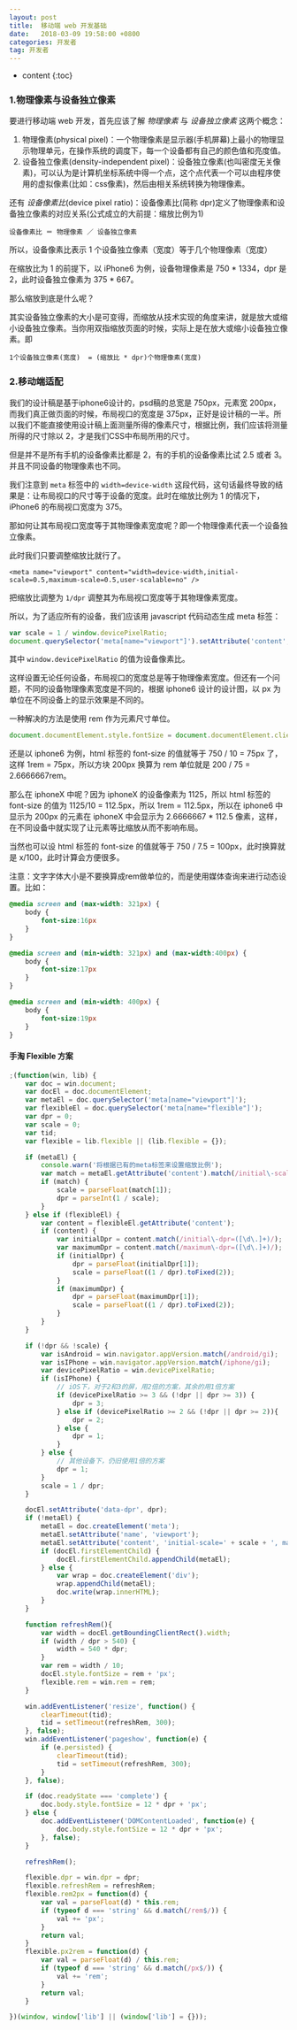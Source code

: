 ```yaml
---
layout: post
title:  移动端 web 开发基础
date:   2018-03-09 19:58:00 +0800
categories: 开发者
tag: 开发者
---
```


* content
{:toc}

### 1.物理像素与设备独立像素

要进行移动端 web 开发，首先应该了解 *物理像素* 与 *设备独立像素* 这两个概念：

1. 物理像素(physical pixel)：一个物理像素是显示器(手机屏幕)上最小的物理显示物理单元，在操作系统的调度下，每一个设备都有自己的颜色值和亮度值。
2. 设备独立像素(density-independent pixel)：设备独立像素(也叫密度无关像素)，可以认为是计算机坐标系统中得一个点，这个点代表一个可以由程序使用的虚拟像素(比如：css像素)，然后由相关系统转换为物理像素。

还有 *设备像素比*(device pixel ratio)：设备像素比(简称 dpr)定义了物理像素和设备独立像素的对应关系(公式成立的大前提：缩放比例为1)

    设备像素比 ＝ 物理像素 ／ 设备独立像素

所以，设备像素比表示 1 个设备独立像素（宽度）等于几个物理像素（宽度）

在缩放比为 1 的前提下，以 iPhone6 为例，设备物理像素是 750 * 1334，dpr 是 2，此时设备独立像素为 375 * 667。

那么缩放到底是什么呢？

其实设备独立像素的大小是可变得，而缩放从技术实现的角度来讲，就是放大或缩小设备独立像素。当你用双指缩放页面的时候，实际上是在放大或缩小设备独立像素。即

    1个设备独立像素(宽度)  = (缩放比 * dpr)个物理像素(宽度)

### 2.移动端适配

我们的设计稿是基于iphone6设计的，psd稿的总宽是 750px，元素宽 200px，而我们真正做页面的时候，布局视口的宽度是 375px，正好是设计稿的一半。所以我们不能直接使用设计稿上面测量所得的像素尺寸，根据比例，我们应该将测量所得的尺寸除以 2，才是我们CSS中布局所用的尺寸。

但是并不是所有手机的设备像素比都是 2，有的手机的设备像素比试 2.5 或者 3。并且不同设备的物理像素也不同。

我们注意到 `meta` 标签中的 `width=device-width` 这段代码，这句话最终导致的结果是：让布局视口的尺寸等于设备的宽度。此时在缩放比例为 1 的情况下，iPhone6 的布局视口宽度为 375。

那如何让其布局视口宽度等于其物理像素宽度呢？即一个物理像素代表一个设备独立像素。

此时我们只要调整缩放比就行了。

    <meta name="viewport" content="width=device-width,initial-scale=0.5,maximum-scale=0.5,user-scalable=no" />

把缩放比调整为 `1/dpr` 调整其为布局视口宽度等于其物理像素宽度。

所以，为了适应所有的设备，我们应该用 javascript 代码动态生成 meta 标签：

```js
var scale = 1 / window.devicePixelRatio;
document.querySelector('meta[name="viewport"]').setAttribute('content','width=device-width,initial-scale=' + scale + ', maximum-scale=' + scale + ', minimum-scale=' + scale + ', user-scalable=no');
```

其中 `window.devicePixelRatio` 的值为设备像素比。

这样设置无论任何设备，布局视口的宽度总是等于物理像素宽度。但还有一个问题，不同的设备物理像素宽度是不同的，根据 iphone6 设计的设计图，以 px 为单位在不同设备上的显示效果是不同的。

一种解决的方法是使用 rem 作为元素尺寸单位。

```js
document.documentElement.style.fontSize = document.documentElement.clientWidth / 10 + 'px';
```

还是以 iphone6 为例，html 标签的 font-size 的值就等于 750 / 10 = 75px 了，这样 1rem = 75px，所以方块 200px 换算为 rem 单位就是 200 / 75 = 2.6666667rem。

那么在 iphoneX 中呢？因为 iphoneX 的设备像素为 1125，所以 html 标签的 font-size 的值为 1125/10 = 112.5px，所以 1rem = 112.5px，所以在 iphone6 中显示为 200px 的元素在 iphoneX 中会显示为 2.6666667 * 112.5 像素，这样，在不同设备中就实现了让元素等比缩放从而不影响布局。

当然也可以设 html 标签的 font-size 的值就等于 750 / 7.5 = 100px，此时换算就是 x/100，此时计算会方便很多。

注意：文字字体大小是不要换算成rem做单位的，而是使用媒体查询来进行动态设置。比如：

```css
@media screen and (max-width: 321px) {
    body {
        font-size:16px
    }
}

@media screen and (min-width: 321px) and (max-width:400px) {
    body {
        font-size:17px
    }
}

@media screen and (min-width: 400px) {
    body {
        font-size:19px
    }
}
```

#### 手淘 Flexible 方案

```js
;(function(win, lib) {
    var doc = win.document;
    var docEl = doc.documentElement;
    var metaEl = doc.querySelector('meta[name="viewport"]');
    var flexibleEl = doc.querySelector('meta[name="flexible"]');
    var dpr = 0;
    var scale = 0;
    var tid;
    var flexible = lib.flexible || (lib.flexible = {});

    if (metaEl) {
        console.warn('将根据已有的meta标签来设置缩放比例');
        var match = metaEl.getAttribute('content').match(/initial\-scale=([\d\.]+)/);
        if (match) {
            scale = parseFloat(match[1]);
            dpr = parseInt(1 / scale);
        }
    } else if (flexibleEl) {
        var content = flexibleEl.getAttribute('content');
        if (content) {
            var initialDpr = content.match(/initial\-dpr=([\d\.]+)/);
            var maximumDpr = content.match(/maximum\-dpr=([\d\.]+)/);
            if (initialDpr) {
                dpr = parseFloat(initialDpr[1]);
                scale = parseFloat((1 / dpr).toFixed(2));
            }
            if (maximumDpr) {
                dpr = parseFloat(maximumDpr[1]);
                scale = parseFloat((1 / dpr).toFixed(2));
            }
        }
    }

    if (!dpr && !scale) {
        var isAndroid = win.navigator.appVersion.match(/android/gi);
        var isIPhone = win.navigator.appVersion.match(/iphone/gi);
        var devicePixelRatio = win.devicePixelRatio;
        if (isIPhone) {
            // iOS下，对于2和3的屏，用2倍的方案，其余的用1倍方案
            if (devicePixelRatio >= 3 && (!dpr || dpr >= 3)) {
                dpr = 3;
            } else if (devicePixelRatio >= 2 && (!dpr || dpr >= 2)){
                dpr = 2;
            } else {
                dpr = 1;
            }
        } else {
            // 其他设备下，仍旧使用1倍的方案
            dpr = 1;
        }
        scale = 1 / dpr;
    }

    docEl.setAttribute('data-dpr', dpr);
    if (!metaEl) {
        metaEl = doc.createElement('meta');
        metaEl.setAttribute('name', 'viewport');
        metaEl.setAttribute('content', 'initial-scale=' + scale + ', maximum-scale=' + scale + ', minimum-scale=' + scale + ', user-scalable=no');
        if (docEl.firstElementChild) {
            docEl.firstElementChild.appendChild(metaEl);
        } else {
            var wrap = doc.createElement('div');
            wrap.appendChild(metaEl);
            doc.write(wrap.innerHTML);
        }
    }

    function refreshRem(){
        var width = docEl.getBoundingClientRect().width;
        if (width / dpr > 540) {
            width = 540 * dpr;
        }
        var rem = width / 10;
        docEl.style.fontSize = rem + 'px';
        flexible.rem = win.rem = rem;
    }

    win.addEventListener('resize', function() {
        clearTimeout(tid);
        tid = setTimeout(refreshRem, 300);
    }, false);
    win.addEventListener('pageshow', function(e) {
        if (e.persisted) {
            clearTimeout(tid);
            tid = setTimeout(refreshRem, 300);
        }
    }, false);

    if (doc.readyState === 'complete') {
        doc.body.style.fontSize = 12 * dpr + 'px';
    } else {
        doc.addEventListener('DOMContentLoaded', function(e) {
            doc.body.style.fontSize = 12 * dpr + 'px';
        }, false);
    }

    refreshRem();

    flexible.dpr = win.dpr = dpr;
    flexible.refreshRem = refreshRem;
    flexible.rem2px = function(d) {
        var val = parseFloat(d) * this.rem;
        if (typeof d === 'string' && d.match(/rem$/)) {
            val += 'px';
        }
        return val;
    }
    flexible.px2rem = function(d) {
        var val = parseFloat(d) / this.rem;
        if (typeof d === 'string' && d.match(/px$/)) {
            val += 'rem';
        }
        return val;
    }

})(window, window['lib'] || (window['lib'] = {}));
```
